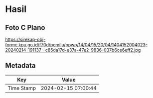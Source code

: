 # Hasil

## Foto C Plano

https://sirekap-obj-formc.kpu.go.id/f70d/pemilu/ppwp/14/04/15/20/04/1404152004023-20240214-191137--c85da17d-e37a-47e2-9836-037b6ce6eff2.jpg


## Metadata

| Key        | Value               |
| ---------- | ------------------- |
| Time Stamp | 2024-02-15 07:00:44 |



